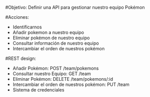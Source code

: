#Objetivo:
Definir una API para gestionar nuestro equipo Pokémon

#Acciones:
- Identificarnos
- Añadir pokemon a nuestro equipo
- Eliminar pokémon de nuestro equipo
- Consultar información de nuestro equipo
- Intercambiar el orden de nuestros pokémon


#REST design:
- Añadir Pokémon: POST /team/pokemons
- Consultar nuestro Equipo: GET /team
- Eliminar Pokémon: DELETE /team/pokemons/:id
- Intercambiar el orden de nuestros pokémon: PUT /team
- Sistema de credenciales